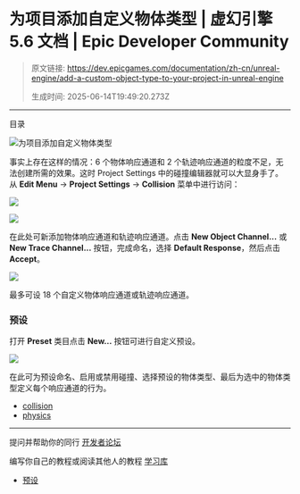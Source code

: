 # 为项目添加自定义物体类型 | 虚幻引擎 5.6 文档 | Epic Developer Community

> 原文链接: https://dev.epicgames.com/documentation/zh-cn/unreal-engine/add-a-custom-object-type-to-your-project-in-unreal-engine
> 
> 生成时间: 2025-06-14T19:49:20.273Z

---

目录

![为项目添加自定义物体类型](https://dev.epicgames.com/community/api/documentation/image/d7592163-759a-4972-bb78-fbf4c3d9ab43?resizing_type=fill&width=1920&height=335)

事实上存在这样的情况：6 个物体响应通道和 2 个轨迹响应通道的粒度不足，无法创建所需的效果。这时 Project Settings 中的碰撞编辑器就可以大显身手了。从 **Edit Menu** -> **Project Settings** -> **Collision** 菜单中进行访问：

![](https://d1iv7db44yhgxn.cloudfront.net/documentation/images/b69b62af-eaaf-4c4b-b93b-f663aa400bff/col_projectsettings_1.png)

[![](https://d1iv7db44yhgxn.cloudfront.net/documentation/images/0f06df75-bd0a-465e-9f61-49788aaf3958/col_projectsettings_2.png)](https://d1iv7db44yhgxn.cloudfront.net/documentation/images/0f06df75-bd0a-465e-9f61-49788aaf3958/col_projectsettings_2.png)

在此处可新添加物体响应通道和轨迹响应通道。点击 **New Object Channel...** 或 **New Trace Channel...** 按钮，完成命名，选择 **Default Response**，然后点击 **Accept**。

![](https://d1iv7db44yhgxn.cloudfront.net/documentation/images/4f089370-c01f-4553-92b5-78f53bb2a4bc/col_customchannel.png)

最多可设 18 个自定义物体响应通道或轨迹响应通道。

### 预设

打开 **Preset** 类目点击 **New...** 按钮可进行自定义预设。

![](https://d1iv7db44yhgxn.cloudfront.net/documentation/images/6c262e9a-bedc-48ea-9fa5-e8fdfe94ff84/col_custompresets.png)

在此可为预设命名、启用或禁用碰撞、选择预设的物体类型、最后为选中的物体类型定义每个响应通道的行为。

-   [collision](https://dev.epicgames.com/community/search?query=collision)
-   [physics](https://dev.epicgames.com/community/search?query=physics)

* * *

提问并帮助你的同行 [开发者论坛](https://forums.unrealengine.com/categories?tag=unreal-engine)

编写你自己的教程或阅读其他人的教程 [学习库](https://dev.epicgames.com/community/unreal-engine/learning)

-   [预设](/documentation/zh-cn/unreal-engine/add-a-custom-object-type-to-your-project-in-unreal-engine#%E9%A2%84%E8%AE%BE)